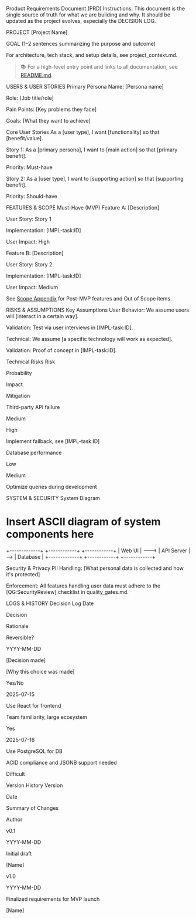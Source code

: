 Product Requirements Document (PRD)
Instructions: This document is the single source of truth for what we are building and why.
It should be updated as the project evolves, especially the DECISION LOG.

PROJECT
[Project Name]

GOAL
(1–2 sentences summarizing the purpose and outcome)

For architecture, tech stack, and setup details, see project_context.md.

> 📚 For a high-level entry point and links to all documentation, see [README.md](../../README.md).

USERS & USER STORIES
Primary Persona
Name: [Persona name]

Role: [Job title/role]

Pain Points: [Key problems they face]

Goals: [What they want to achieve]

Core User Stories
As a [user type], I want [functionality] so that [benefit/value].

Story 1: As a [primary persona], I want to [main action] so that [primary benefit].

Priority: Must-have

Story 2: As a [user type], I want to [supporting action] so that [supporting benefit].

Priority: Should-have

FEATURES & SCOPE
Must-Have (MVP)
Feature A: [Description]

User Story: Story 1

Implementation: [IMPL-task:ID]

User Impact: High

Feature B: [Description]

User Story: Story 2

Implementation: [IMPL-task:ID]

User Impact: Medium

See [Scope Appendix](./scope_appendix.md) for Post-MVP features and Out of Scope items.

RISKS & ASSUMPTIONS
Key Assumptions
User Behavior: We assume users will [interact in a certain way].

Validation: Test via user interviews in [IMPL-task:ID].

Technical: We assume [a specific technology will work as expected].

Validation: Proof of concept in [IMPL-task:ID].

Technical Risks
Risk

Probability

Impact

Mitigation

Third-party API failure

Medium

High

Implement fallback; see [IMPL-task:ID]

Database performance

Low

Medium

Optimize queries during development

SYSTEM & SECURITY
System Diagram

# Insert ASCII diagram of system components here

+-------------+      +------------+     +------------+
| Web UI      | ---> | API Server | --> | Database   |
+-------------+      +------------+     +------------+

Security & Privacy
PII Handling: [What personal data is collected and how it's protected]

Enforcement: All features handling user data must adhere to the [QG:SecurityReview] checklist in
quality_gates.md.

LOGS & HISTORY
Decision Log
Date

Decision

Rationale

Reversible?

YYYY-MM-DD

[Decision made]

[Why this choice was made]

Yes/No

2025-07-15

Use React for frontend

Team familiarity, large ecosystem

Yes

2025-07-16

Use PostgreSQL for DB

ACID compliance and JSONB support needed

Difficult

Version History
Version

Date

Summary of Changes

Author

v0.1

YYYY-MM-DD

Initial draft

[Name]

v1.0

YYYY-MM-DD

Finalized requirements for MVP launch

[Name]
